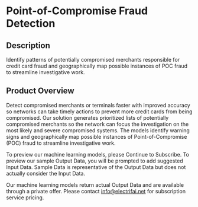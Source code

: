 # Point-of-Compromise Fraud Detection

## Description
Identify patterns of potentially compromised merchants responsible for credit card fraud and geographically map possible instances of POC fraud to streamline investigative work. 

## Product Overview
Detect compromised merchants or terminals faster with improved accuracy so networks can take timely actions to prevent more credit cards from being compromised. Our solution generates prioritized lists of potentially compromised merchants so the network can focus the investigation on the most likely and severe compromised systems. The models identify warning signs and geographically map possible instances of Point-of-Compromise (POC) fraud to streamline investigative work.

To preview our machine learning models, please Continue to Subscribe. To preview our sample Output Data, you will be prompted to add suggested Input Data. Sample Data is representative of the Output Data but does not actually consider the Input Data.

Our machine learning models return actual Output Data and are available through a private offer. Please contact info@electrifai.net for subscription service pricing.

